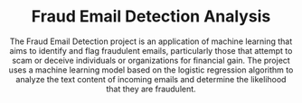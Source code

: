 

<h1 align="center">Fraud Email Detection Analysis</h1>


<p align="center">The Fraud Email Detection project is an application of machine learning that aims to identify and flag fraudulent emails, particularly those that attempt to scam or deceive individuals or organizations for financial gain. The project uses a machine learning model based on the logistic regression algorithm to analyze the text content of incoming emails and determine the likelihood that they are fraudulent.</p>
